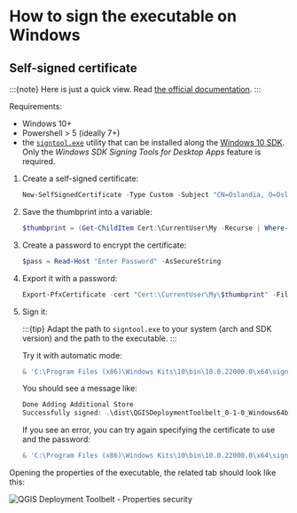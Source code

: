 # How to sign the executable on Windows

## Self-signed certificate

:::{note}
Here is just a quick view. Read [the official documentation](https://docs.microsoft.com/en-us/windows/msix/package/create-certificate-package-signing).
:::

Requirements:

- Windows 10+
- Powershell > 5 (ideally 7+)
- the [`signtool.exe`](https://aka.ms/signtool) utility that can be installed along the [Windows 10 SDK](https://developer.microsoft.com/windows/downloads/windows-10-sdk/). Only the *Windows SDK Signing Tools for Desktop Apps* feature is required.

1. Create a self-signed certificate:

    ```powershell
    New-SelfSignedCertificate -Type Custom -Subject "CN=Oslandia, O=Oslandia, C=FR" -KeyUsage DigitalSignature -FriendlyName "QGIS Deployment Toolbelt" -CertStoreLocation "Cert:\CurrentUser\My" -TextExtension @("2.5.29.37={text}1.3.6.1.5.5.7.3.3", "2.5.29.19={text}")
    ```

1. Save the thumbprint into a variable:

    ```powershell
    $thumbprint = (Get-ChildItem Cert:\CurrentUser\My -Recurse | Where-Object { $_.FriendlyName -like "QGIS Deployment*" }).Thumbprint
    ```

1. Create a password to encrypt the certificate:

    ```powershell
    $pass = Read-Host "Enter Password" -AsSecureString
    ```

1. Export it with a password:

    ```powershell
    Export-PfxCertificate -cert "Cert:\CurrentUser\My\$thumbprint" -FilePath ssc_oslandia_qdeploymenttoolbelt.pfx -Password $pass
    ```

1. Sign it:

    :::{tip}
    Adapt the path to `signtool.exe` to your system (arch and SDK version) and the path to the executable.
    :::

    Try it with automatic mode:

    ```powershell
    & 'C:\Program Files (x86)\Windows Kits\10\bin\10.0.22000.0\x64\signtool.exe' sign /a /fd SHA256 /td SHA256 /tr http://timestamp.comodoca.com/rfc3161 .\dist\QGISDeploymentToolbelt_0-1-0_Windows64bit_Python3-8.exe
    ```

    You should see a message like:

    ```powershell
    Done Adding Additional Store
    Successfully signed: .\dist\QGISDeploymentToolbelt_0-1-0_Windows64bit_Python3-8.exe
    ```

    If you see an error, you can try again specifying the certificate to use and the password:

    ```powershell
    & 'C:\Program Files (x86)\Windows Kits\10\bin\10.0.22000.0\x64\signtool.exe' sign /a /fd SHA256 /f ssc_oslandia_qdeploymenttoolbelt.pfx /P $pass /td SHA256 /tr http://timestamp.comodoca.com/rfc3161  
    ```

Opening the properties of the executable, the related tab should look like this:

![QGIS Deployment Toolbelt - Properties security](/..static/executable_windows_properties_signed.png)
